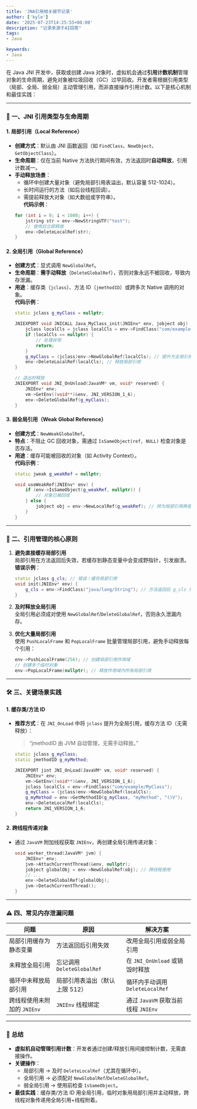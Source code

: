 ```yaml
---
title: 'JNA引用相关细节记录'
author: ['kyle']
date: '2025-07-23T14:25:55+08:00'
description: "记录来源于AI回答"
tags:
- Java

keywords:
- Java
---
```


在 Java JNI 开发中，获取或创建 Java 对象时，虚拟机会通过**引用计数机制**管理对象的生命周期，避免对象被垃圾回收（GC）过早回收。开发者需根据引用类型（局部、全局、弱全局）主动管理引用，而非直接操作引用计数。以下是核心机制和最佳实践：

---

### 🔄 **一、JNI 引用类型与生命周期**
#### 1. **局部引用（Local Reference）**  
- **创建方式**：默认由 JNI 函数返回（如 `FindClass`、`NewObject`、`GetObjectClass`）。  
- **生命周期**：仅在当前 Native 方法执行期间有效，方法返回时**自动释放**，引用计数减一。  
- **手动释放场景**：  
  - 循环中创建大量对象（避免局部引用表溢出，默认容量 512-1024）。  
  - 长时间运行的方法（如后台线程回调）。  
  - 需提前释放大对象（如大数组或字符串）。  
  **代码示例**：  
  ```cpp
  for (int i = 0; i < 1000; i++) {
      jstring str = env->NewStringUTF("test");
      // 使用后立即释放
      env->DeleteLocalRef(str);
  }
  ```

#### 2. **全局引用（Global Reference）**  
- **创建方式**：显式调用 `NewGlobalRef`。  
- **生命周期**：**需手动释放**（`DeleteGlobalRef`），否则对象永远不被回收，导致内存泄漏。  
- **用途**：缓存类（`jclass`）、方法 ID（`jmethodID`）或跨多次 Native 调用的对象。  
  **代码示例**：  
  ```cpp
  static jclass g_myClass = nullptr;
  
  JNIEXPORT void JNICALL Java_MyClass_init(JNIEnv* env, jobject obj) {
      jclass localCls = jclass localCls = env->FindClass("com/example/MyClass");
      if (localCls == nullptr) {
          // 处理异常
          return;
      }
      g_myClass = (jclass)env->NewGlobalRef(localCls); // 提升为全局引用
      env->DeleteLocalRef(localCls); // 释放局部引用
  }
  
  // 退出时释放
  JNIEXPORT void JNI_OnUnload(JavaVM* vm, void* reserved) {
      JNIEnv* env;
      vm->GetEnv((void**)&env, JNI_VERSION_1_6);
      env->DeleteGlobalRef(g_myClass);
  }
  ```

#### 3. **弱全局引用（Weak Global Reference）**  
- **创建方式**：`NewWeakGlobalRef`。  
- **特点**：不阻止 GC 回收对象，需通过 `IsSameObject(ref, NULL)` 检查对象是否存活。  
- **用途**：缓存可能被回收的对象（如 Activity Context）。  
  **代码示例**：  
  ```cpp
  static jweak g_weakRef = nullptr;
  
  void useWeakRef(JNIEnv* env) {
      if (env->IsSameObject(g_weakRef, nullptr)) {
          // 对象已被回收
      } else {
          jobject obj = env->NewLocalRef(g_weakRef); // 转为局部引用再使用
      }
  }
  ```

---

### 🧠 **二、引用管理的核心原则**
1. **避免直接缓存局部引用**  
   局部引用在方法返回后失效，若缓存到静态变量中会变成野指针，引发崩溃。  
   **错误示例**：  
   ```cpp
   static jclass g_cls; // 错误！缓存局部引用
   void init(JNIEnv* env) {
       g_cls = env->FindClass("java/lang/String"); // 方法返回后 g_cls 失效
   }
   ```

2. **及时释放全局引用**  
   全局引用必须成对使用 `NewGlobalRef`/`DeleteGlobalRef`，否则永久泄漏内存。

3. **优化大量局部引用**  
   使用 `PushLocalFrame` 和 `PopLocalFrame` 批量管理局部引用，避免手动释放每个引用：  
   ```cpp
   env->PushLocalFrame(256); // 创建局部引用作用域
   // 创建多个临时对象
   env->PopLocalFrame(nullptr); // 释放作用域内所有局部引用
   ```

---

### 🛠️ **三、关键场景实践**
#### 1. **缓存类/方法 ID**  
- **推荐方式**：在 `JNI_OnLoad` 中将 `jclass` 提升为全局引用，缓存方法 ID（无需释放）：  
  > “jmethodID 由 JVM 自动管理，无需手动释放。”
  > 
  
  ```cpp
  static jclass g_myClass;
  static jmethodID g_myMethod;
  
  JNIEXPORT jint JNI_OnLoad(JavaVM* vm, void* reserved) {
      JNIEnv* env;
      vm->GetEnv((void**)&env, JNI_VERSION_1_6);
      jclass localCls = env->FindClass("com/example/MyClass");
      g_myClass = (jclass)env->NewGlobalRef(localCls);
      g_myMethod = env->GetMethodID(g_myClass, "myMethod", "()V");
      env->DeleteLocalRef(localCls);
      return JNI_VERSION_1_6;
  }
  ```

#### 2. **跨线程传递对象**  
- 通过 `JavaVM` 附加线程获取 `JNIEnv`，再创建全局引用传递对象：  
  ```cpp
  void worker_thread(JavaVM* jvm) {
      JNIEnv* env;
      jvm->AttachCurrentThread(&env, nullptr);
      jobject globalObj = env->NewGlobalRef(obj); // 跨线程使用
      // ...
      env->DeleteGlobalRef(globalObj);
      jvm->DetachCurrentThread();
  }
  ```

---

### ⚠️ **四、常见内存泄漏问题**
| **问题**                | **原因**                          | **解决方案**                     |
|--------------------------|-----------------------------------|----------------------------------|
| 局部引用缓存为静态变量   | 方法返回后引用失效                | 改用全局引用或弱全局引用         |
| 未释放全局引用           | 忘记调用 `DeleteGlobalRef`       | 在 `JNI_OnUnload` 或销毁时释放  |
| 循环中未释放局部引用     | 局部引用表溢出（默认上限 512）   | 循环内手动调用 `DeleteLocalRef` |
| 跨线程使用未附加的 `JNIEnv` | `JNIEnv` 线程绑定               | 通过 `JavaVM` 获取当前线程 `JNIEnv` |

---

### 💎 **总结**
- **虚拟机自动管理引用计数**：开发者通过创建/释放引用间接控制计数，无需直接操作。  
- **关键操作**：  
  - 局部引用 → 及时 `DeleteLocalRef`（尤其在循环中）。  
  - 全局引用 → 必须配对 `NewGlobalRef`/`DeleteGlobalRef`。  
  - 弱全局引用 → 使用前检查 `IsSameObject`。  
- **最佳实践**：缓存类/方法 ID 用全局引用，临时对象用局部引用并主动释放，跨线程对象传递用全局引用+线程附着。